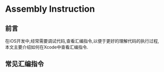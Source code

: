 # Assembly Instruction

<!--more-->
## 前言
在iOS开发中,经常需要调试代码,查看汇编指令,以便于更好的理解代码的执行过程,本文主要介绍如何在Xcode中查看汇编指令.

## 常见汇编指令





